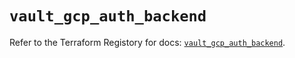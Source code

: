 # `vault_gcp_auth_backend`

Refer to the Terraform Registory for docs: [`vault_gcp_auth_backend`](https://registry.terraform.io/providers/hashicorp/vault/3.19.0/docs/resources/gcp_auth_backend).
